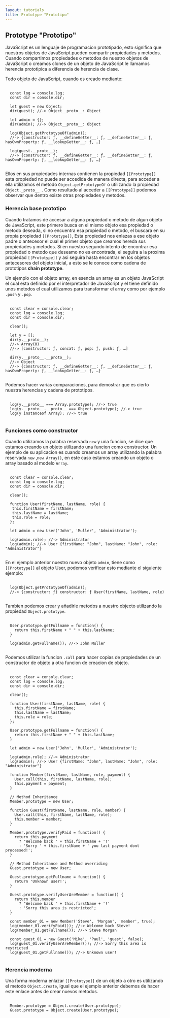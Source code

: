 ```yaml
---
layout: tutorials
title: Prototype "Prototipo"
---
```

<h2 class="tutorials-content__sub-title">Prototype "Prototipo"</h2>

<p class="tutorials-content__text">JavaScript es un lenguaje de programacion prototipado, esto significa que nuestros objetos de JavaScript pueden compartir propiedades y metodos. Cuando compartimos propiedades o metodos de nuestro objetos de JavaScript o creamos clones de un objeto de JavaScript le llamamos herencia prototipica a diferencia de herencia de clase.</p>

<p class="tutorials-content__text">Todo objeto de JavaScript, cuando es creado mediante:</p>

<pre>
  <code class="language-javascript">
  const log = console.log;
  const dir = console.dir;

  let guest = new Object;
  dir(guest); //-> Object__proto__: Object

  let admin = {};
  dir(admin); //-> Object__proto__: Object

  log(Object.getPrototypeOf(admin));
  //-> {constructor: ƒ, __defineGetter__: ƒ, __defineSetter__: ƒ, hasOwnProperty: ƒ, __lookupGetter__: ƒ, …}

  log(guest.__proto__);
  //-> {constructor: ƒ, __defineGetter__: ƒ, __defineSetter__: ƒ, hasOwnProperty: ƒ, __lookupGetter__: ƒ, …}
  </code>
</pre>

<p class="tutorials-content__text">Ellos en sus propiedades internas contienen la propiedad <code class="tutorials__code">[[Prototype]]</code> esta propiedad no puede ser accedida de manera directa, para acceder a ella utilizamos el metodo <code class="tutorials__code">Object.getPrototypeOf</code> o utilizando la propiedad <code class="tutorials__code">Object._proto__ </code>. Como resultado al acceder a <code class="tutorials__code">[[Prototype]]</code> podemos observar que dentro existe otras propiedades y metodos.</p>

<h3 class="tutorials-content__sub-title">Herencia base prototipo</h3>

<p class="tutorials-content__text">Cuando tratamos de accesar a alguna propiedad o metodo de algun objeto de JavaScript, este primero busca en el mismo objeto esa propiedad o metodo deseada, si no encuentra esa propiedad o metodo, el buscara en su propia propiedad <code class="tutorials__code">[[Prototype]]</code>, Esta propiedad nos enlazas a ese objeto padre o antecesor el cual el primer objeto que creamos hereda sus propiedades y metodos. Si en nuestro segundo intento de encontrar esa propiedad o metodo que deseamo no es encontrada, el seguira a la proxima propiedad <code class="tutorials__code">[[Prototype]]</code> y asi seguira hasta encontrar en los objetos antecesores del objeto inicial, a esto se le conoce como cadena de prototipos <b>chain prototype</b>.</p>

<p class="tutorials-content__text">Un ejemplo con el objeto array, en esencia un array es un objeto JavaScript el cual esta definido por el interpretador de JavaScript y el tiene definido unos metodos el cual utilizamos para transformar el array como por ejemplo <code class="tutorials__code">.push</code> y <code class="tutorials__code">.pop</code>.</p>

<pre>
  <code class="language-javascript">
  const clear = console.clear;
  const log = console.log;
  const dir = console.dir;

  clear();

  let y = [];
  dir(y.__proto__); 
  //-> Array(0) 
  //-> [constructor: ƒ, concat: ƒ, pop: ƒ, push: ƒ, …]

  dir(y.__proto__.__proto__); 
  //-> Object 
  //-> {constructor: ƒ, __defineGetter__: ƒ, __defineSetter__: ƒ, hasOwnProperty: ƒ, __lookupGetter__: ƒ, …}
  </code>
</pre>

<p class="tutorials-content__text">Podemos hacer varias comparaciones, para demostrar que es cierto nuestra herencias y cadena de prototipos.</p>

<pre>
  <code class="language-javascript">
  log(y.__proto__ === Array.prototype); //-> true
  log(y.__proto__.__proto__ === Object.prototype); //-> true
  log(y instanceof Array); //-> true
  </code>
</pre>

<h3 class="tutorials-content__sub-title">Funciones como constructor</h3>

<p class="tutorials-content__text">Cuando utilizamos la palabra reservada <code class="tutorials__code">new</code> y una funcion, se dice que estamos creando un objeto utilizando una funcion como constructor. Un ejemplo de su aplicacion es cuando creamos un array utilizando la palabra reservada <code class="tutorials__code">new</code> ,<code class="tutorials__code">new Array()</code>, en este caso estamos creando un objeto o array basado al modelo <code class="tutorials__code">Array</code>.</p>

<pre>
  <code class="language-javascript">
  const clear = console.clear;
  const log = console.log;
  const dir = console.dir;

  clear();

  function User(firstName, lastName, role) {
   this.firstName = firstName;
   this.lastName = lastName;
   this.role = role;
  };

  let admin = new User('John', 'Muller', 'Administrator');

  log(admin.role); //-> Administrator
  log(admin); //-> User {firstName: "John", lastName: "John", role: "Administrator"}
  </code>
</pre>

<p class="tutorials-content__text">En el ejemplo anterior nuestro nuevo objeto <code class="tutorials__code">admin</code>, tiene como <code class="tutorials__code">[[Prototype]]</code> al objeto User, podemos verificar esto mediante el siguiente ejemplo:</p>

<pre>
  <code class="language-javascript">
  log(Object.getPrototypeOf(admin));
  //-> {constructor: ƒ} constructor: ƒ User(firstName, lastName, role)
  </code>
</pre>

<p class="tutorials-content__text">Tambien podemos crear y añadirle metodos a nuestro objecto utilizando la propiedad <code class="tutorials__code">Object.prototype</code>.</p>

<pre>
  <code class="language-javascript">
  User.prototype.getFullname = function() {
    return this.firstName + " " + this.lastName;
  }

  log(admin.getFullname()); //-> John Muller
  </code>
</pre>

<p class="tutorials-content__text">Podemos utilizar la funcion <code class="tutorials__code">.call</code> para hacer copias de propiedades de un constructor de objeto a otra funcion de creacion de objeto.</p>

<pre>
  <code class="language-javascript">
  const clear = console.clear;
  const log = console.log;
  const dir = console.dir;

  clear();

  function User(firstName, lastName, role) {
    this.firstName = firstName;
    this.lastName = lastName;
    this.role = role;
  };

  User.prototype.getFullname = function() {
    return this.firstName + " " + this.lastName;
  }

  let admin = new User('John', 'Muller', 'Administrator');

  log(admin.role); //-> Administrator
  log(admin); //-> User {firstName: "John", lastName: "John", role: "Administrator"}

  function Member(firstName, lastName, role, payment) {
    User.call(this, firstName, lastName, role);
    this.payment = payment;
  }

  // Method Inheritance
  Member.prototype = new User;

  function Guest(firstName, lastName, role, member) {
    User.call(this, firstName, lastName, role);
    this.member = member;
  }

  Member.prototype.verifyPaid = function() {
    return this.payment
      ? 'Welcome back ' + this.firstName + '!'
      : 'Sorry ' + this.firstName + ' you last payment dont processed!';
  }

  // Method Inheritance and Method overriding
  Guest.prototype = new User;

  Guest.prototype.getFullname = function() {
    return 'Unknown user!';
  }

  Guest.prototype.verifyUserAreMember = function() {
    return this.member
      ? 'Welcome back ' + this.firstName + '!'
      : 'Sorry this area is restricted';
  }

  const member_01 = new Member('Steve', 'Morgan', 'member', true);
  log(member_01.verifyPaid()); //-> Welcome back Steve!
  log(member_01.getFullname()); //-> Steve Morgan

  const guest_01 = new Guest('Mike', 'Paul', 'guest', false);
  log(guest_01.verifyUserAreMember()); //-> Sorry this area is restricted
  log(guest_01.getFullname()); //-> Unknown user!
  </code>
</pre>

<h3 class="tutorials-content__sub-title">Herencia moderna</h3>

<p class="tutorials-content__text">Una forma moderna enlazar <code class="tutorials__code">[[Prototype]]</code> de un objeto a otro es utilizando el metodo <code class="tutorials__code">Object.create</code>, igual que el ejemplo anterior debemos de hacer este enlace antes de crear nuevos metodos.</p>

<pre>
  <code class="language-javascript">
  Member.prototype = Object.create(User.prototype);
  Guest.prototype = Object.create(User.prototype);
  </code>
</pre>
